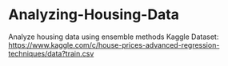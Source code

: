 # Analyzing-Housing-Data
Analyze housing data using ensemble methods
Kaggle Dataset: https://www.kaggle.com/c/house-prices-advanced-regression-techniques/data?train.csv
